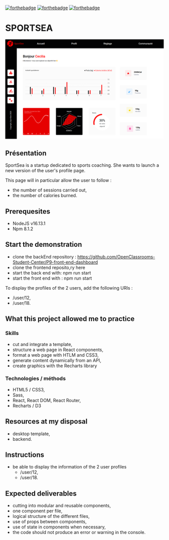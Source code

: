 [![forthebadge](https://forthebadge.com/images/badges/uses-html.svg)](https://forthebadge.com)
[![forthebadge](https://forthebadge.com/images/badges/uses-css.svg)](https://forthebadge.com)
[![forthebadge](https://forthebadge.com/images/badges/made-with-javascript.svg)](https://forthebadge.com)

# SPORTSEA

![Les Petits Plats](SportSea.png)

## Présentation
SportSea is a startup dedicated to sports coaching. She wants to launch a new version of the user's profile page. 

This page will in particular allow the user to follow :
* the number of sessions carried out,
* the number of calories burned.

## Prerequesites

* NodeJS v16.13.1
* Npm 8.1.2

## Start the demonstration
* clone the backEnd repository : https://github.com/OpenClassrooms-Student-Center/P9-front-end-dashboard
* clone the frontend reposito,ry here
* start the back end with: npm run start
* start the front end with : npm run start

To display the profiles of the 2 users, add the following URIs :
- /user/12,
- /user/18.
 

## What this project allowed me to practice

### Skills

- cut and integrate a template,
- structure a web page in React components,
- format a web page with HTLM and CSS3,
- generate content dynamically from an API,
- create graphics with the Recharts library


### Technologies / méthods

- HTML5 / CSS3,
- Sass,
- React, React DOM, React Router,
- Recharts / D3

## Resources at my disposal

* desktop template,
* backend.


## Instructions

- be able to display the information of the 2 user profiles
  - /user/12,
  - /user/18.


## Expected deliverables

- cutting into modular and reusable components,
- one component per file,
- logical structure of the different files,
- use of props between components,
- use of state in components when necessary,
- the code should not produce an error or warning in the console.
